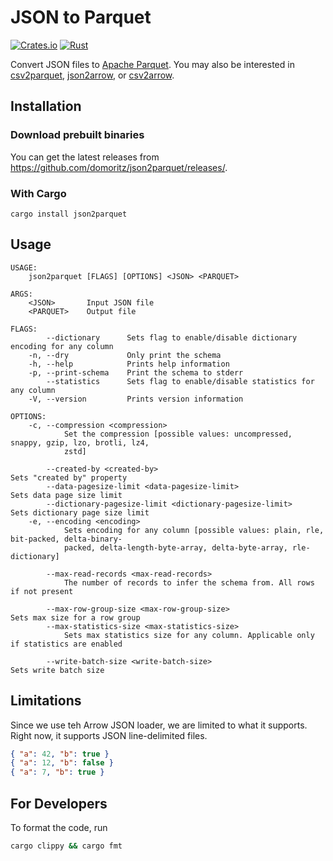# JSON to Parquet

[![Crates.io](https://img.shields.io/crates/v/json2parquet.svg)](https://crates.io/crates/json2parquet)
[![Rust](https://github.com/domoritz/json2parquet/actions/workflows/rust.yml/badge.svg)](https://github.com/domoritz/json2parquet/actions/workflows/rust.yml)

Convert JSON files to [Apache Parquet](https://parquet.apache.org/). You may also be interested in [csv2parquet](https://github.com/domoritz/csv2parquet), [json2arrow](https://github.com/domoritz/json2arrow), or [csv2arrow](https://github.com/domoritz/csv2arrow).

## Installation

### Download prebuilt binaries

You can get the latest releases from https://github.com/domoritz/json2parquet/releases/.

### With Cargo

```
cargo install json2parquet
```

## Usage

```
USAGE:
    json2parquet [FLAGS] [OPTIONS] <JSON> <PARQUET>

ARGS:
    <JSON>       Input JSON file
    <PARQUET>    Output file

FLAGS:
        --dictionary      Sets flag to enable/disable dictionary encoding for any column
    -n, --dry             Only print the schema
    -h, --help            Prints help information
    -p, --print-schema    Print the schema to stderr
        --statistics      Sets flag to enable/disable statistics for any column
    -V, --version         Prints version information

OPTIONS:
    -c, --compression <compression>
            Set the compression [possible values: uncompressed, snappy, gzip, lzo, brotli, lz4,
            zstd]

        --created-by <created-by>                                  Sets "created by" property
        --data-pagesize-limit <data-pagesize-limit>                Sets data page size limit
        --dictionary-pagesize-limit <dictionary-pagesize-limit>    Sets dictionary page size limit
    -e, --encoding <encoding>
            Sets encoding for any column [possible values: plain, rle, bit-packed, delta-binary-
            packed, delta-length-byte-array, delta-byte-array, rle-dictionary]

        --max-read-records <max-read-records>
            The number of records to infer the schema from. All rows if not present

        --max-row-group-size <max-row-group-size>                  Sets max size for a row group
        --max-statistics-size <max-statistics-size>
            Sets max statistics size for any column. Applicable only if statistics are enabled

        --write-batch-size <write-batch-size>                      Sets write batch size
```

## Limitations

Since we use teh Arrow JSON loader, we are limited to what it supports. Right now, it supports JSON line-delimited files.

```json
{ "a": 42, "b": true }
{ "a": 12, "b": false }
{ "a": 7, "b": true }
```

## For Developers

To format the code, run

```bash
cargo clippy && cargo fmt
```
